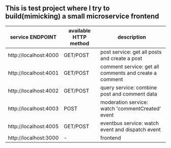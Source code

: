 ## This is test project where I try to build(mimicking) a small microservice frontend


| service ENDPOINT                                     | available HTTP method | description                                             |
| --------------------------------------- | --------------------- | ------------------------------------------------------- |
| http://localhost:4000       | GET/POST      | post service: get all posts and create a post  |
| http://localhost:4001     | GET/POST            | comment service: get all comments and create a comment           |
| http://localhost:4002           | GET/POST           | query service: combine post and comment data                        |
| http://localhost:4003 | POST       | moderation service: watch 'commentCreated' event |
| http://localhost:4005 | GET/POST      | eventbus service: watch event and dispatch event |
| http://localhost:3000 |   -    | frontend |